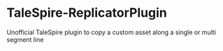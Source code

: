 # TaleSpire-ReplicatorPlugin
Unofficial TaleSpire plugin to copy a custom asset along a single or multi segment line
